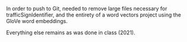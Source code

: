 In order to push to Git, needed to remove large files necessary for trafficSignIdentifier, and the entirety of a word vectors project using the GloVe word embeddings.

Everything else remains as was done in class (2021).
